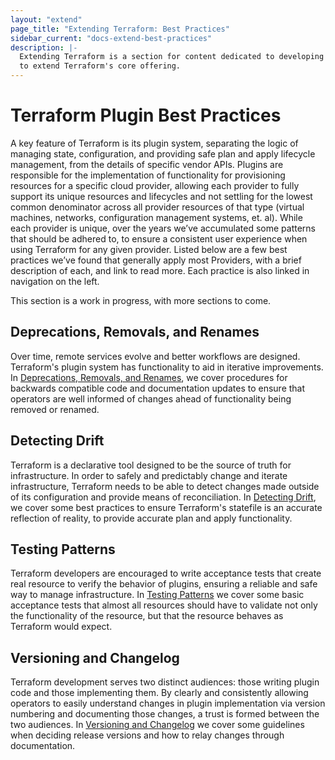 ```yaml
---
layout: "extend"
page_title: "Extending Terraform: Best Practices"
sidebar_current: "docs-extend-best-practices"
description: |-
  Extending Terraform is a section for content dedicated to developing Plugins
  to extend Terraform's core offering.
---
```


# Terraform Plugin Best Practices

A key feature of Terraform is its plugin system, separating the logic of
managing state, configuration, and providing safe plan and apply lifecycle
management, from the details of specific vendor APIs. Plugins are responsible
for the  implementation of functionality for provisioning resources for a
specific cloud provider, allowing each provider to fully support its unique
resources and lifecycles and not settling for the lowest common denominator
across all provider resources of that type (virtual machines, networks,
configuration management systems, et. al). While each provider is unique, over
the years we’ve accumulated some patterns that should be adhered to, to
ensure a consistent user experience when using Terraform for any given provider.
Listed below are a few best practices we’ve found that generally apply most
Providers, with a brief description of each, and link to read more. Each
practice is also linked in navigation on the left.

This section is a work in progress, with more sections to come.

## Deprecations, Removals, and Renames

Over time, remote services evolve and better workflows are designed.
Terraform's plugin system has functionality to aid in iterative improvements.
In [Deprecations, Removals, and Renames][deprecations], we cover procedures for
backwards compatible code and documentation updates to ensure that operators
are well informed of changes ahead of functionality being removed or renamed.

## Detecting Drift

Terraform is a declarative tool designed to be the source of truth for
infrastructure. In order to safely and predictably change and iterate
infrastructure, Terraform needs to be able to detect changes made outside of
its configuration and provide means of reconciliation. In [Detecting
Drift][drift], we cover some best practices to ensure Terraform's statefile is
an accurate reflection of reality, to provide accurate plan and apply
functionality.

## Testing Patterns

Terraform developers are encouraged to write acceptance tests that create real
resource to verify the behavior of plugins, ensuring a reliable and safe
way to manage infrastructure. In [Testing Patterns][testing-patterns] we cover
some basic acceptance tests that almost all resources should have to validate
not only the functionality of the resource, but that the resource behaves as
Terraform would expect.

## Versioning and Changelog

Terraform development serves two distinct audiences: those writing plugin code
and those implementing them. By clearly and consistently allowing operators to
easily understand changes in plugin implementation via version numbering and
documenting those changes, a trust is formed between the two audiences. In
[Versioning and Changelog][versioning] we cover some guidelines when deciding
release versions and how to relay changes through documentation.

[deprecations]: /docs/extend/best-practices/deprecations.html
[drift]: /docs/extend/best-practices/detecting-drift.html
[testing-patterns]: /docs/extend/best-practices/testing.html
[versioning]: /docs/extend/best-practices/versioning.html
